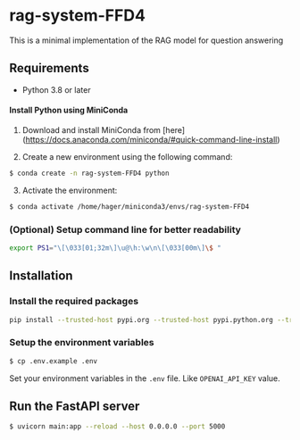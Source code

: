 # rag-system-FFD4


This is a minimal implementation of the RAG model for question answering 

## Requirements 
- Python 3.8 or later

#### Install Python using MiniConda 
1) Download and install MiniConda from [here] (https://docs.anaconda.com/miniconda/#quick-command-line-install)

2) Create a new environment using the following command:
``` bash 
$ conda create -n rag-system-FFD4 python
```
3) Activate the environment:
``` bash 
$ conda activate /home/hager/miniconda3/envs/rag-system-FFD4
```
### (Optional) Setup command line for better readability
``` bash 
export PS1="\[\033[01;32m\]\u@\h:\w\n\[\033[00m\]\$ "
```

## Installation

### Install the required packages 

``` bash 
pip install --trusted-host pypi.org --trusted-host pypi.python.org --trusted-host files.pythonhosted.org -r requirements.txt
```
### Setup the environment variables
``` bash 
$ cp .env.example .env 
```

Set your environment variables in the `.env` file. Like `OPENAI_API_KEY` value.

## Run the FastAPI server
``` bash 
$ uvicorn main:app --reload --host 0.0.0.0 --port 5000
```

